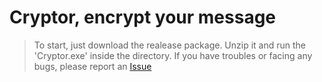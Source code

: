 # Cryptor, encrypt your message

>To start, just download the realease package. Unzip it and run the 'Cryptor.exe' inside the directory.
>If you have troubles or facing any bugs, please report an [Issue](https://github.com/sera619/Cryptor-MessageEncrytion/issues)

